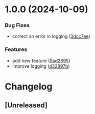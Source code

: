 # 1.0.0 (2024-10-09)


### Bug Fixes

* correct an error in logging ([3dcc7ee](https://github.com/yassineltayeb/semantic-release/commit/3dcc7ee553c3e964a94adb5421cb2e4992b05d5a))


### Features

* add new feature ([9ad2695](https://github.com/yassineltayeb/semantic-release/commit/9ad26954eb60c0acada6756a2a302165ad1d0ab3))
* improve logging ([d32897b](https://github.com/yassineltayeb/semantic-release/commit/d32897bc84c8c099bf9388cd0981469034987961))

# Changelog

## [Unreleased]
